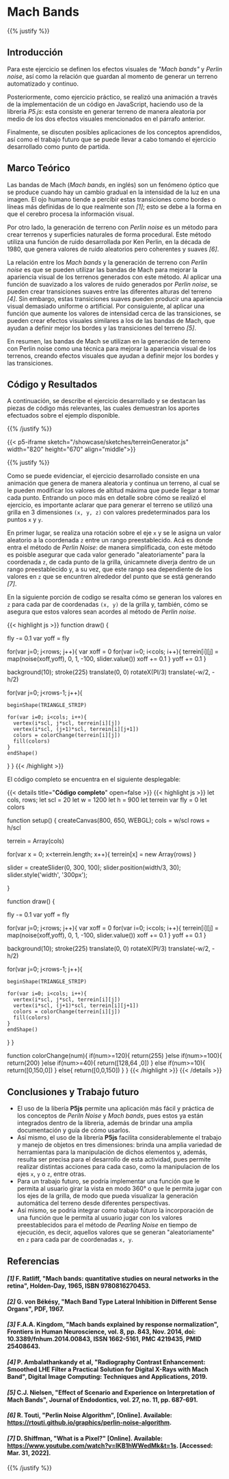 # Mach Bands

{{% justify %}}

## Introducción 

Para este ejercicio se definen los efectos visuales de *"Mach bands"* y *Perlin noise*, así como la relación 
que guardan al momento de generar un terreno automatizado y continuo. 

Posteriormente, como ejercicio práctico, se realizó una animación a través de la implementación de un código en
JavaScript, haciendo uso de la libreria *P5.js*: esta consiste en generar terreno de manera aleatoria por medio de
los dos efectos visuales mencionados en el párrafo anterior.

Finalmente, se discuten posibles aplicaciones de los conceptos aprendidos, así como el trabajo futuro que se puede
llevar a cabo tomando el ejercicio desarrollado como punto de partida.

## Marco Teórico 

Las bandas de Mach (*Mach bands*, en inglés) son un fenómeno óptico que se produce cuando hay un cambio gradual
en la intensidad de la luz en una imagen. El ojo humano tiende a percibir estas transiciones como bordes o líneas
más definidas de lo que realmente son *[1]*; esto se debe a la forma en que el cerebro procesa la información visual.

Por otro lado, la generación de terreno con *Perlin noise* es un método para crear terrenos y superficies naturales
de forma procedural. Este método utiliza una función de ruido desarrollada por Ken Perlin, en la década de 1980, que
genera valores de ruido aleatorios pero coherentes y suaves *[6]*.

La relación entre los *Mach bands* y la generación de terreno con *Perlin noise* es que se pueden utilizar las
bandas de Mach para mejorar la apariencia visual de los terrenos generados con este método. Al aplicar una función
de suavizado a los valores de ruido generados por *Perlin noise*, se pueden crear transiciones suaves entre las
diferentes alturas del terreno *[4]*. Sin embargo, estas transiciones suaves pueden producir una apariencia visual
demasiado uniforme o artificial. Por consiguiente, al aplicar una función que aumente los valores de intensidad
cerca de las transiciones, se pueden crear efectos visuales similares a los de las bandas de Mach, que ayudan a
definir mejor los bordes y las transiciones del terreno *[5]*.

En resumen, las bandas de Mach se utilizan en la generación de terreno con Perlin noise como una técnica para
mejorar la apariencia visual de los terrenos, creando efectos visuales que ayudan a definir mejor los bordes
y las transiciones.

## Código y Resultados

A continuación, se describe el ejercicio desarrollado y se destacan las piezas de código más relevantes, las
cuales demuestran los aportes efectuados sobre el ejemplo disponible.

{{% /justify %}}

{{< p5-iframe sketch="/showcase/sketches/terreinGenerator.js" width="820" height="670" align="middle">}}

{{% justify %}}

Como se puede evidenciar, el ejercicio desarrollado consiste en una animación que genera de manera aleatoria y
continua un terreno, al cual se le pueden modificar los valores de altitud máxima que puede llegar a tomar cada
punto. Entrando un poco más en detalle sobre cómo se realizó el ejercicio, es importante aclarar que para generar
el terreno se utilizó una grilla en 3 dimensiones `(x, y, z)` con valores predeterminados para los puntos `x` y `y`.

En primer lugar, se realiza una rotación sobre el eje `x` y se le asigna un valor aleatorio a la coordenada `z` entre
un rango preestablecido. Acá es donde entra el método de *Perlin Noise*: de manera simplificada, con este método es
poisble asegurar que cada valor generado "aleatoriamente" para la coordenada `z`, de cada punto de la grilla,
únicamnete diverja dentro de un rango preestablecido y, a su vez, que este rango sea dependiente de los valores en `z`
que se encuntren alrededor del punto que se está generando *[7]*. 

En la siguiente porción de codigo se resalta cómo se generan los valores en `z` para cada par de coordenadas `(x, y)`
de la grilla y, también, cómo se asegura que estos valores sean acordes al método de *Perlin noise*.

{{< highlight js >}}
function draw() {
  
  fly -= 0.1
  var yoff = fly
  
  for(var j=0; j<rows; j++){
    var xoff = 0
    for(var i=0; i<cols; i++){
      terrein[i][j] = map(noise(xoff,yoff), 0, 1, -100, slider.value())
      xoff += 0.1
    }
    yoff += 0.1
  }
  
  background(10);
  stroke(225)
  translate(0, 0)
  rotateX(PI/3)
  translate(-w/2, -h/2)
  
  for(var j=0; j<rows-1; j++){
    
    beginShape(TRIANGLE_STRIP)
    
    for(var i=0; i<cols; i++){
      vertex(i*scl, j*scl, terrein[i][j])
      vertex(i*scl, (j+1)*scl, terrein[i][j+1])
      colors = colorChange(terrein[i][j])
      fill(colors)
    }
    endShape()
  }
}
{{< /highlight >}}

El código completo se encuentra en el siguiente desplegable:

{{< details title="**Código completo**" open=false >}}
{{< highlight js >}}
let cols, rows;
let scl = 20
let w = 1200
let h = 900
let terrein
var fly = 0
let colors

function setup() {
  createCanvas(800, 650, WEBGL);
  cols = w/scl
  rows = h/scl
  
  terrein = Array(cols)
  
  for(var x = 0; x<terrein.length; x++){
    terrein[x] = new Array(rows)
  }
  
  slider = createSlider(0, 300, 100);
  slider.position(width/3, 30);
  slider.style('width', '300px');
  
}

function draw() {
  
  fly -= 0.1
  var yoff = fly
  
  for(var j=0; j<rows; j++){
    var xoff = 0
    for(var i=0; i<cols; i++){
      terrein[i][j] = map(noise(xoff,yoff), 0, 1, -100, slider.value())
      xoff += 0.1
    }
    yoff += 0.1
  }
  
  background(10);
  stroke(225)
  translate(0, 0)
  rotateX(PI/3)
  translate(-w/2, -h/2)
  
  for(var j=0; j<rows-1; j++){
    
    beginShape(TRIANGLE_STRIP)
    
    for(var i=0; i<cols; i++){
      vertex(i*scl, j*scl, terrein[i][j])
      vertex(i*scl, (j+1)*scl, terrein[i][j+1])
      colors = colorChange(terrein[i][j])
      fill(colors)
    }
    endShape()
  }
}

function colorChange(num){
  if(num>=120){
      return(255)
  }else if(num>=100){
    return(200)
  }else if(num>=40){
    return([128,64 ,0])
  }
  else if(num>=10){
    return([0,150,0])
  }
  else{
    return([0,0,150])
  }
}
{{< /highlight >}} {{< /details >}}

## Conclusiones y Trabajo futuro

- El uso de la libería **P5js** permite una aplicación más fácil y práctica de los conceptos de *Periln Noise* y
  *Mach bands*, pues estos ya están integrados dentro de la libreria, además de brindar una amplia documentación
  y guía de cómo usarlos.
- Así mismo, el uso de la librería **P5js** facilita considerablemente el trabajo y manejo de objetos en tres
  dimensiones: brinda una amplia variedad de herramientas para la manipulación de dichos elementos y, además,
  resulta ser precisa para el desarrollo de esta actividad, pues permite realizar distintas acciones para cada
  caso, como la manipulacion de los ejes `x`, `y` o `z`, entre otras.  
- Para un trabajo futuro, se podría implementar una función que le permita al usuario girar la vista en modo 360°
  o que le permita jugar con los ejes de la grilla, de modo que pueda visualizar la generación automática del
  terreno desde diferentes perspectivas.
- Así mismo, se podria integrar como trabajo fúturo la incorporación de una función que le permita al usuario jugar
  con los valores preestablecidos para el método de *Pearling Noise* en tiempo de ejecución, es decir, aquellos
  valores que se generan "aleatoriamente" en `z` para cada par de coordenadas `x, y`. 

## Referencias
#### *[1]* F. Ratliff, "Mach bands: quantitative studies on neural networks in the retina", Holden-Day, 1965, ISBN 9780816270453.
#### *[2]* G. von Békésy, "Mach Band Type Lateral Inhibition in Different Sense Organs", PDF, 1967.
#### *[3]* F.A.A. Kingdom, "Mach bands explained by response normalization", Frontiers in Human Neuroscience, vol. 8, pp. 843, Nov. 2014, doi: 10.3389/fnhum.2014.00843, ISSN 1662-5161, PMC 4219435, PMID 25408643.
#### *[4]* P. Ambalathankandy et al, "Radiography Contrast Enhancement: Smoothed LHE Filter a Practical Solution for Digital X-Rays with Mach Band", Digital Image Computing: Techniques and Applications, 2019.
#### *[5]* C.J. Nielsen, "Effect of Scenario and Experience on Interpretation of Mach Bands", Journal of Endodontics, vol. 27, no. 11, pp. 687-691.
#### *[6]* R. Touti, "Perlin Noise Algorithm", [Online]. Available: https://rtouti.github.io/graphics/perlin-noise-algorithm.
#### *[7]* D. Shiffman, "What is a Pixel?" [Online]. Available: https://www.youtube.com/watch?v=IKB1hWWedMk&t=1s. [Accessed: Mar. 31, 2022].

{{% /justify %}}